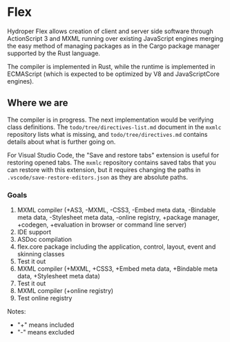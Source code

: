 # Flex

Hydroper Flex allows creation of client and server side software through ActionScript 3 and MXML running over existing JavaScript engines merging the easy method of managing packages as in the Cargo package manager supported by the Rust language.

The compiler is implemented in Rust, while the runtime is implemented in ECMAScript (which is expected to be optimized by V8 and JavaScriptCore engines).

## Where we are

The compiler is in progress. The next implementation would be verifying class definitions. The `todo/tree/directives-list.md` document in the `mxmlc` repository lists what is missing, and `todo/tree/directives.md` contains details about what is further going on.

For Visual Studio Code, the "Save and restore tabs" extension is useful for restoring opened tabs. The `mxmlc` repository contains saved tabs that you can restore with this extension, but it requires changing the paths in `.vscode/save-restore-editors.json` as they are absolute paths.

### Goals

1. MXML compiler (+AS3, -MXML, -CSS3, -Embed meta data, -Bindable meta data, -Stylesheet meta data, -online registry, +package manager, +codegen, +evaluation in browser or command line server)
2. IDE support
3. ASDoc compilation
4. flex.core package including the application, control, layout, event and skinning classes
5. Test it out
6. MXML compiler (+MXML, +CSS3, +Embed meta data, +Bindable meta data, +Stylesheet meta data)
7. Test it out
8. MXML compiler (+online registry)
9. Test online registry

Notes:

- "+" means included
- "-" means excluded